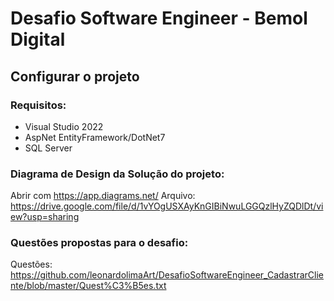 # Desafio Software Engineer - Bemol Digital

## Configurar o projeto
### Requisitos:
- Visual Studio 2022
- AspNet EntityFramework/DotNet7
- SQL Server

### Diagrama de Design da Solução do projeto:
Abrir com https://app.diagrams.net/
Arquivo: https://drive.google.com/file/d/1vYOgUSXAyKnGIBiNwuLGGQzlHyZQDlDt/view?usp=sharing

### Questões propostas para o desafio:
Questões: https://github.com/leonardolimaArt/DesafioSoftwareEngineer_CadastrarCliente/blob/master/Quest%C3%B5es.txt
